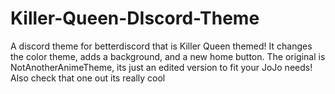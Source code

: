 # Killer-Queen-DIscord-Theme
A discord theme for betterdiscord that is Killer Queen themed!
It changes the color theme, adds a background, and a new home button.
The original is NotAnotherAnimeTheme, its just an edited version to fit your JoJo needs!
Also check that one out its really cool
